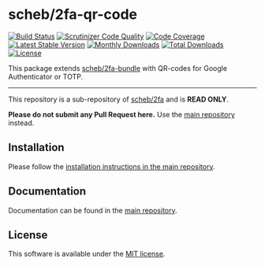 scheb/2fa-qr-code
=================

[![Build Status](https://github.com/scheb/2fa/workflows/CI/badge.svg?branch=5.x)](https://github.com/scheb/2fa/actions?query=workflow%3ACI+branch%3A5.x)
[![Scrutinizer Code Quality](https://scrutinizer-ci.com/g/scheb/2fa/badges/quality-score.png?b=5.x)](https://scrutinizer-ci.com/g/scheb/2fa/?branch=5.x)
[![Code Coverage](https://scrutinizer-ci.com/g/scheb/2fa/badges/coverage.png?b=5.x)](https://scrutinizer-ci.com/g/scheb/2fa/?branch=5.x)
[![Latest Stable Version](https://img.shields.io/packagist/v/scheb/2fa-qr-code)](https://packagist.org/packages/scheb/2fa-qr-code)
[![Monthly Downloads](https://img.shields.io/packagist/dm/scheb/2fa-qr-code)](https://packagist.org/packages/scheb/2fa-qr-code/stats)
[![Total Downloads](https://img.shields.io/packagist/dt/scheb/2fa-qr-code)](https://packagist.org/packages/scheb/2fa-qr-code/stats)
[![License](https://poser.pugx.org/scheb/2fa-qr-code/license.svg)](https://packagist.org/packages/scheb/2fa-qr-code)

This package extends [scheb/2fa-bundle](https://github.com/scheb/2fa-bundle) with QR-codes for Google Authenticator or
TOTP.

---

This repository is a sub-repository of [scheb/2fa](https://github.com/scheb/2fa) and is **READ ONLY**.

**Please do not submit any Pull Request here.** Use the [main repository](https://github.com/scheb/2fa) instead.

Installation
------------
Please follow the [installation instructions in the main repository](https://github.com/scheb/2fa/blob/5.x/doc/installation.rst).

Documentation
-------------
Documentation can be found in the [main repository](https://github.com/scheb/2fa/blob/5.x/doc/index.rst).

License
-------
This software is available under the [MIT license](LICENSE).
